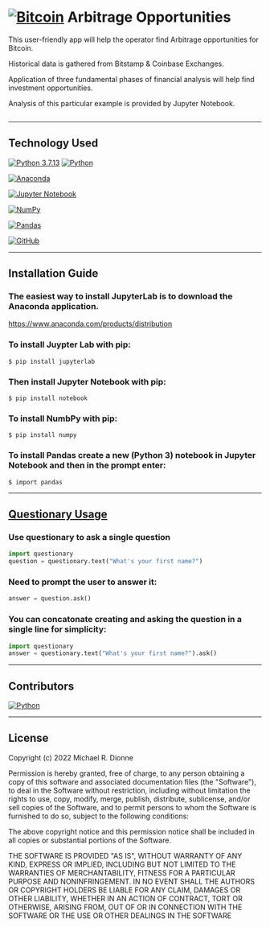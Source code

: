 # [<img alt="Bitcoin" src="https://img.shields.io/badge/Bitcoin-000000?style=for-the-badge&logo=bitcoin&logoColor=white" />](https://bitcoin.org/en/) Arbitrage Opportunities 

This user-friendly app will help the operator find Arbitrage opportunities for Bitcoin. 

Historical data is gathered from Bitstamp & Coinbase Exchanges.

Application of three fundamental phases of financial analysis will help find investment opportunities.

Analysis of this particular example is provided by Jupyter Notebook.

![<img src="http://url/image.png" style=" width:10px ; height:10px " >](https://assets-global.website-files.com/5cc1a690df4e901766e92dcd/5eec416fccc6ff9b674088cf_crypto-trading-p-800.jpeg)

---

## Technology Used

[![Python 3.7.13](https://img.shields.io/badge/python-3670A0?style=for-the-badge&logo=python&logoColor=ffdd54)](https://www.python.org/downloads/release/python-3713/)
[![Python](https://img.shields.io/badge/Python-3.7.13-blue)](https://www.python.org/downloads/release/python-3713/)

[![Anaconda](https://img.shields.io/badge/Anaconda-%2344A833.svg?style=for-the-badge&logo=anaconda&logoColor=white)](https://www.anaconda.com/)

[![Jupyter Notebook](https://img.shields.io/badge/jupyter-%23F37626.svg?style=for-the-badge&logo=jupyter&logoColor=white)](https://jupyter.org/)

[<img alt="NumPy" src="https://img.shields.io/badge/numpy-%23013243.svg?style=for-the-badge&logo=numpy&logoColor=white" />](https://numpy.org/)

[<img alt="Pandas" src="https://img.shields.io/badge/pandas-%23150458.svg?style=for-the-badge&logo=pandas&logoColor=white" />](https://pandas.pydata.org/)

[<img alt="GitHub" src="https://img.shields.io/badge/github-%23121011.svg?style=for-the-badge&logo=github&logoColor=white"/>](https://github.com/DigitalGoldRush?tab=repositories)

---

## Installation Guide

### The easiest way to install JupyterLab is to download the Anaconda application.
https://www.anaconda.com/products/distribution

### To install Juypter Lab with pip:
```
$ pip install jupyterlab
```
### Then install Jupyter Notebook with pip:
```
$ pip install notebook
```

### To install NumbPy with pip:
```
$ pip install numpy
```

### To install Pandas create a new (Python 3) notebook in Jupyter Notebook and then in the prompt enter:
```
$ import pandas
```

---

## [Questionary Usage](https://questionary.readthedocs.io/en/stable/pages/types.html)

### Use questionary to ask a single question
```python
import questionary
question = questionary.text("What's your first name?")
```
### Need to prompt the user to answer it:
```python
answer = question.ask()
```
### You can concatonate creating and asking the question in a single line for simplicity:
```python
import questionary
answer = questionary.text("What's your first name?").ask()
```

---
## Contributors

[![Python](https://img.shields.io/badge/Michael_Dionne-LinkedIn-blue)](https://www.linkedin.com/in/michael-dionne-b2a1b61b/)

---

## License

Copyright (c) 2022 Michael R. Dionne

Permission is hereby granted, free of charge, to any person obtaining a copy
of this software and associated documentation files (the "Software"), to deal
in the Software without restriction, including without limitation the rights
to use, copy, modify, merge, publish, distribute, sublicense, and/or sell
copies of the Software, and to permit persons to whom the Software is
furnished to do so, subject to the following conditions:

The above copyright notice and this permission notice shall be included in all
copies or substantial portions of the Software.

THE SOFTWARE IS PROVIDED "AS IS", WITHOUT WARRANTY OF ANY KIND, EXPRESS OR
IMPLIED, INCLUDING BUT NOT LIMITED TO THE WARRANTIES OF MERCHANTABILITY,
FITNESS FOR A PARTICULAR PURPOSE AND NONINFRINGEMENT. IN NO EVENT SHALL THE
AUTHORS OR COPYRIGHT HOLDERS BE LIABLE FOR ANY CLAIM, DAMAGES OR OTHER
LIABILITY, WHETHER IN AN ACTION OF CONTRACT, TORT OR OTHERWISE, ARISING FROM,
OUT OF OR IN CONNECTION WITH THE SOFTWARE OR THE USE OR OTHER DEALINGS IN THE
SOFTWARE
